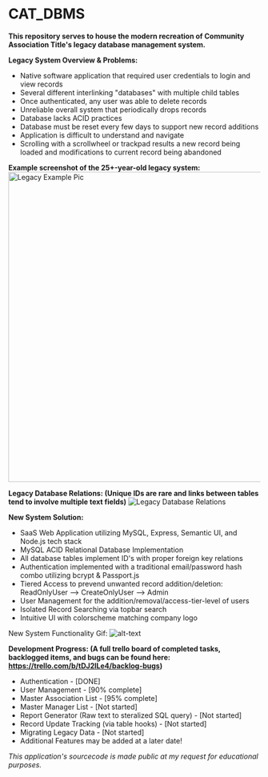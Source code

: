 # CAT_DBMS
<b>This repository serves to house the modern recreation of Community Association Title's legacy database management system.</b>

<b>Legacy System Overview & Problems:</b>
<ul>
  <li>Native software application that required user credentials to login and view records</li>
  <li>Several different interlinking "databases" with multiple child tables</li>
  <li>Once authenticated, any user was able to delete records</li>
  <li>Unreliable overall system that periodically drops records</li>
  <li>Database lacks ACID practices</li>
  <li>Database must be reset every few days to support new record additions</li>
  <li>Application is difficult to understand and navigate</li>
  <li>Scrolling with a scrollwheel or trackpad results a new record being loaded and modifications to current record being abandoned</li>
</ul>

<b>Example screenshot of the 25+-year-old legacy system:</b>
<img src="https://i.imgur.com/nbJ7C1U.png" alt="Legacy Example Pic" width="750" height="620">

<b>Legacy Database Relations: (Unique IDs are rare and links between tables tend to involve multiple text fields)</b>
<img src="https://i.imgur.com/65XUMAz.jpg" alt="Legacy Database Relations">

<b>New System Solution:</b>
<ul>
  <li>SaaS Web Application utilizing MySQL, Express, Semantic UI, and Node.js tech stack</li>
  <li>MySQL ACID Relational Database Implementation</li>
  <li>All database tables implement ID's with proper foreign key relations</li>
  <li>Authentication implemented with a traditional email/password hash combo utilizing bcrypt & Passport.js</li>
  <li>Tiered Access to prevend unwanted record addition/deletion: ReadOnlyUser --> CreateOnlyUser --> Admin</li>
  <li>User Management for the addition/removal/access-tier-level of users</li>
  <li>Isolated Record Searching via topbar search</li>
  <li>Intuitive UI with colorscheme matching company logo</li>
</ul>

New System Functionality Gif:
![alt-text](currentEx.gif)

<b>Development Progress: (A full trello board of completed tasks, backlogged items, and bugs can be found here: https://trello.com/b/tDJ2lLe4/backlog-bugs)</b>
<ul>
  <li>Authentication - [DONE]</li>
  <li>User Management - [90% complete]</li>
  <li>Master Association List - [95% complete]</li>
  <li>Master Manager List - [Not started]</li>
  <li>Report Generator (Raw text to steralized SQL query) - [Not started]</li>
  <li>Record Update Tracking (via table hooks) - [Not started]</li>
  <li>Migrating Legacy Data - [Not started]</li>
  <li>Additional Features may be added at a later date!</li>
</ul>

<i>This application's sourcecode is made public at my request for educational purposes.</i>
